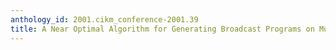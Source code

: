 ```yaml
---
anthology_id: 2001.cikm_conference-2001.39
title: A Near Optimal Algorithm for Generating Broadcast Programs on Multiple Channels
---
```

